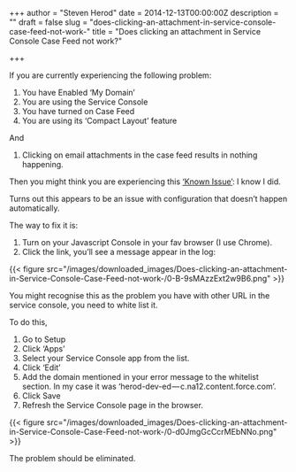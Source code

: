 +++
author = "Steven Herod"
date = 2014-12-13T00:00:00Z
description = ""
draft = false
slug = "does-clicking-an-attachment-in-service-console-case-feed-not-work-"
title = "Does clicking an attachment in Service Console Case Feed not work?"

+++


If you are currently experiencing the following problem:

1. You have Enabled ‘My Domain’
2. You are using the Service Console
3. You have turned on Case Feed
4. You are using its ‘Compact Layout’ feature

And

1. Clicking on email attachments in the case feed results in nothing happening.

Then you might think you are experiencing this [‘Known Issue’](https://success.salesforce.com/issues_view?id=a1p30000000eJaFAAU): I know I did.

Turns out this appears to be an issue with configuration that doesn’t happen automatically.

The way to fix it is:

1. Turn on your Javascript Console in your fav browser (I use Chrome).
2. Click the link, you’ll see a message appear in the log:

{{< figure src="/images/downloaded_images/Does-clicking-an-attachment-in-Service-Console-Case-Feed-not-work-/0-B-9sMAzzExt2w9B6.png" >}}

You might recognise this as the problem you have with other URL in the service console, you need to white list it.

To do this,

1. Go to Setup
2. Click ‘Apps’
3. Select your Service Console app from the list.
4. Click ‘Edit’
5. Add the domain mentioned in your error message to the whitelist section. In my case it was ‘herod-dev-ed — c.na12.content.force.com’.
6. Click Save
7. Refresh the Service Console page in the browser.

{{< figure src="/images/downloaded_images/Does-clicking-an-attachment-in-Service-Console-Case-Feed-not-work-/0-d0JmgGcCcrMEbNNo.png" >}}

The problem should be eliminated.

